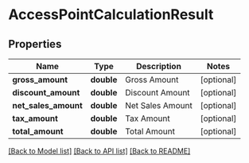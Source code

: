 # AccessPointCalculationResult

## Properties
Name | Type | Description | Notes
------------ | ------------- | ------------- | -------------
**gross_amount** | **double** | Gross Amount | [optional] 
**discount_amount** | **double** | Discount Amount | [optional] 
**net_sales_amount** | **double** | Net Sales Amount | [optional] 
**tax_amount** | **double** | Tax Amount | [optional] 
**total_amount** | **double** | Total Amount | [optional] 

[[Back to Model list]](../README.md#documentation-for-models) [[Back to API list]](../README.md#documentation-for-api-endpoints) [[Back to README]](../README.md)


